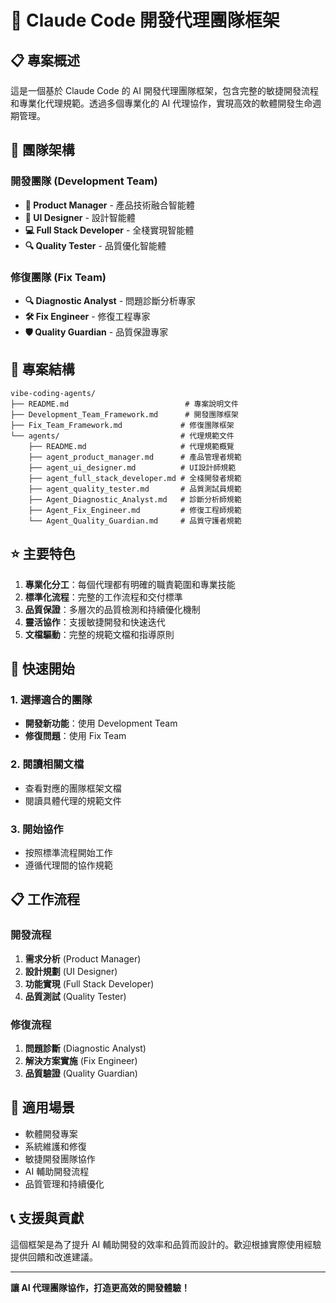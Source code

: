 # 🚀 Claude Code 開發代理團隊框架

## 📋 專案概述

這是一個基於 Claude Code 的 AI 開發代理團隊框架，包含完整的敏捷開發流程和專業化代理規範。透過多個專業化的 AI 代理協作，實現高效的軟體開發生命週期管理。

## 🎯 團隊架構

### 開發團隊 (Development Team)

- **🎯 Product Manager** - 產品技術融合智能體
- **🎨 UI Designer** - 設計智能體  
- **💻 Full Stack Developer** - 全棧實現智能體
- **🔍 Quality Tester** - 品質優化智能體

### 修復團隊 (Fix Team)

- **🔍 Diagnostic Analyst** - 問題診斷分析專家
- **🛠️ Fix Engineer** - 修復工程專家
- **🛡️ Quality Guardian** - 品質保證專家

## 📁 專案結構

```
vibe-coding-agents/
├── README.md                          # 專案說明文件
├── Development_Team_Framework.md      # 開發團隊框架
├── Fix_Team_Framework.md             # 修復團隊框架
└── agents/                           # 代理規範文件
    ├── README.md                     # 代理規範概覽
    ├── agent_product_manager.md      # 產品管理者規範
    ├── agent_ui_designer.md          # UI設計師規範
    ├── agent_full_stack_developer.md # 全棧開發者規範
    ├── agent_quality_tester.md       # 品質測試員規範
    ├── Agent_Diagnostic_Analyst.md   # 診斷分析師規範
    ├── Agent_Fix_Engineer.md         # 修復工程師規範
    └── Agent_Quality_Guardian.md     # 品質守護者規範
```

## ⭐ 主要特色

1. **專業化分工**：每個代理都有明確的職責範圍和專業技能
2. **標準化流程**：完整的工作流程和交付標準
3. **品質保證**：多層次的品質檢測和持續優化機制
4. **靈活協作**：支援敏捷開發和快速迭代
5. **文檔驅動**：完整的規範文檔和指導原則

## 🚀 快速開始

### 1. 選擇適合的團隊
- **開發新功能**：使用 Development Team
- **修復問題**：使用 Fix Team

### 2. 閱讀相關文檔
- 查看對應的團隊框架文檔
- 閱讀具體代理的規範文件

### 3. 開始協作
- 按照標準流程開始工作
- 遵循代理間的協作規範

## 📋 工作流程

### 開發流程
1. **需求分析** (Product Manager)
2. **設計規劃** (UI Designer)
3. **功能實現** (Full Stack Developer)
4. **品質測試** (Quality Tester)

### 修復流程
1. **問題診斷** (Diagnostic Analyst)
2. **解決方案實施** (Fix Engineer)
3. **品質驗證** (Quality Guardian)

## 🎯 適用場景

- 軟體開發專案
- 系統維護和修復
- 敏捷開發團隊協作
- AI 輔助開發流程
- 品質管理和持續優化

## 📞 支援與貢獻

這個框架是為了提升 AI 輔助開發的效率和品質而設計的。歡迎根據實際使用經驗提供回饋和改進建議。

---

**讓 AI 代理團隊協作，打造更高效的開發體驗！**